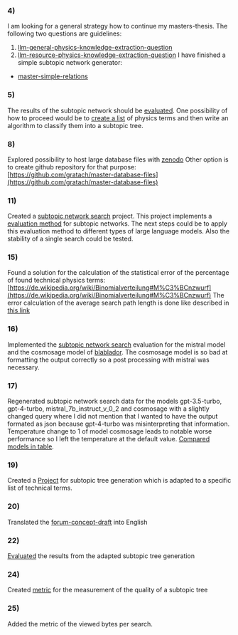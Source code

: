 ### 4)
I am looking for a general strategy how to continue my masters-thesis.
The following two questions are guidelines:
1) [llm-general-physics-knowledge-extraction-question](../../topics/physics/knowledge-representation/llm-general-physics-knowledge-extraction-question.md)
2) [llm-resource-physics-knowledge-extraction-question](../../topics/physics/knowledge-representation/llm-resource-physics-knowledge-extraction-question.md)
I have finished a simple subtopic network generator:
* [master-simple-relations](../../topics/code/projects/master-simple-relations.md) 
### 5)
The results of the subtopic network should be [evaluated](../../topics/physics/knowledge-representation/physics-subtopic-network-evaluation.md).
One possibility of how to proceed would be to [create a list](../../topics/data/knowledge/most-important-terms-of-topic-question.md) of physics terms and then write an algorithm to classify them into a subtopic tree.

### 8)
Explored possibility to host large database files with [zenodo](https://zenodo.org/uploads/10936027) Other option is to create github repository for that purpose: [https://github.com/gratach/master-database-files](https://github.com/gratach/master-database-files)

### 11)
Created a [subtopic network search](../../topics/code/projects/master-subtopic-network-search.md) project. This project implements a [evaluation method](../../topics/data/knowledge/subtopic-network-search-evaluation-method.md) for subtopic networks. The next steps could be to apply this evaluation method to different types of large language models. Also the stability of a single search could be tested.

### 15)
Found a solution for the calculation of the statistical error of the percentage of found technical physics terms: [https://de.wikipedia.org/wiki/Binomialverteilung#M%C3%BCnzwurf](https://de.wikipedia.org/wiki/Binomialverteilung#M%C3%BCnzwurf) The error calculation of the average search path length is done like described in [this link](https://www3.physik.uni-stuttgart.de/studium/praktika/ep/pdf_dateien/Allgemeines/Fehlerrechnung.pdf)

### 16)
Implemented the [subtopic network search](../../topics/code/projects/master-subtopic-network-search.md) evaluation for the mistral model and the cosmosage model of [blablador](https://helmholtz-blablador.fz-juelich.de/). The cosmosage model is so bad at formatting the output correctly so a post processing with mistral was necessary.

### 17)
Regenerated subtopic network search data for the models gpt-3.5-turbo, gpt-4-turbo, mistral_7b_instruct_v_0_2 and cosmosage with a slightly changed query where I did not mention that I wanted to have the output formated as json because gpt-4-turbo was misinterpreting that information. Temperature change to 1 of model cosmosage leads to notable worse performance so I left the temperature at the default value.
[Compared models in table](../../topics/master-thesis/evaluation/subtopic-network-search-model-comparison.md).

### 19)
Created a [Project](../../topics/code/projects/master-adapted-subtopic-tree-generation.md) for subtopic tree generation which is adapted to a specific list of technical terms.

### 20)
Translated the [forum-concept-draft](../../topics/graph/debate/forum-concept-draft.md) into English

### 22)
[Evaluated](physics-term-adapted-subtopic-tree-evaluation.md) the results from the adapted subtopic tree generation

### 24)
Created [metric](../../topics/master-thesis/evaluation/subtopic-tree-average-number-of-viewed-terms-per-search-evaluation.md) for the measurement of the quality of a subtopic tree 

### 25)
Added the metric of the viewed bytes per search.

